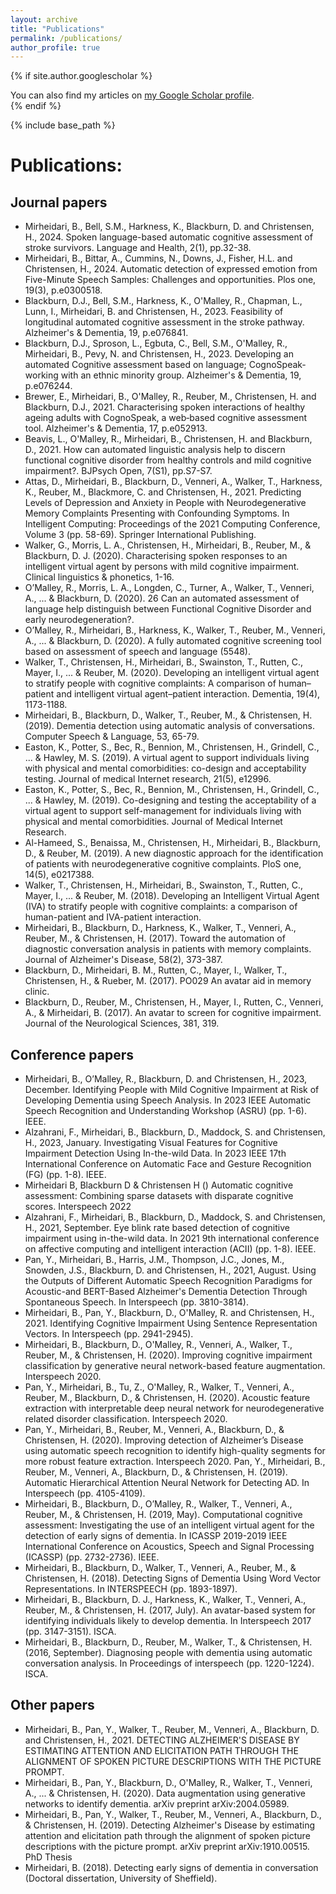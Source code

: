 ```yaml
---
layout: archive
title: "Publications"
permalink: /publications/
author_profile: true
---
```


{% if site.author.googlescholar %}
  <div class="wordwrap">You can also find my articles on <a href="{{site.author.googlescholar}}">my Google Scholar profile</a>.</div>
{% endif %}

{% include base_path %}

# Publications:
## Journal papers
* Mirheidari, B., Bell, S.M., Harkness, K., Blackburn, D. and Christensen, H., 2024. Spoken language-based automatic cognitive assessment of stroke survivors. Language and Health, 2(1), pp.32-38.
* Mirheidari, B., Bittar, A., Cummins, N., Downs, J., Fisher, H.L. and Christensen, H., 2024. Automatic detection of expressed emotion from Five-Minute Speech Samples: Challenges and opportunities. Plos one, 19(3), p.e0300518.
* Blackburn, D.J., Bell, S.M., Harkness, K., O'Malley, R., Chapman, L., Lunn, I., Mirheidari, B. and Christensen, H., 2023. Feasibility of longitudinal automated cognitive assessment in the stroke pathway. Alzheimer's & Dementia, 19, p.e076841.
* Blackburn, D.J., Sproson, L., Egbuta, C., Bell, S.M., O'Malley, R., Mirheidari, B., Pevy, N. and Christensen, H., 2023. Developing an automated Cognitive assessment based on language; CognoSpeak‐working with an ethnic minority group. Alzheimer's & Dementia, 19, p.e076244.
* Brewer, E., Mirheidari, B., O'Malley, R., Reuber, M., Christensen, H. and Blackburn, D.J., 2021. Characterising spoken interactions of healthy ageing adults with CognoSpeak, a web‐based cognitive assessment tool. Alzheimer's & Dementia, 17, p.e052913.
* Beavis, L., O'Malley, R., Mirheidari, B., Christensen, H. and Blackburn, D., 2021. How can automated linguistic analysis help to discern functional cognitive disorder from healthy controls and mild cognitive impairment?. BJPsych Open, 7(S1), pp.S7-S7.
* Attas, D., Mirheidari, B., Blackburn, D., Venneri, A., Walker, T., Harkness, K., Reuber, M., Blackmore, C. and Christensen, H., 2021. Predicting Levels of Depression and Anxiety in People with Neurodegenerative Memory Complaints Presenting with Confounding Symptoms. In Intelligent Computing: Proceedings of the 2021 Computing Conference, Volume 3 (pp. 58-69). Springer International Publishing.
* Walker, G., Morris, L. A., Christensen, H., Mirheidari, B., Reuber, M., & Blackburn, D. J. (2020). Characterising spoken responses to an intelligent virtual agent by persons with mild cognitive impairment. Clinical linguistics & phonetics, 1-16. 
* O’Malley, R., Morris, L. A., Longden, C., Turner, A., Walker, T., Venneri, A., ... & Blackburn, D. (2020). 26 Can an automated assessment of language help distinguish between Functional Cognitive Disorder and early neurodegeneration?. 
* O’Malley, R., Mirheidari, B., Harkness, K., Walker, T., Reuber, M., Venneri, A., ... & Blackburn, D. (2020). A fully automated cognitive screening tool based on assessment of speech and language (5548). 
* Walker, T., Christensen, H., Mirheidari, B., Swainston, T., Rutten, C., Mayer, I., ... & Reuber, M. (2020). Developing an intelligent virtual agent to stratify people with cognitive complaints: A comparison of human–patient and intelligent virtual agent–patient interaction. Dementia, 19(4), 1173-1188. 
* Mirheidari, B., Blackburn, D., Walker, T., Reuber, M., & Christensen, H. (2019). Dementia detection using automatic analysis of conversations. Computer Speech & Language, 53, 65-79. 
* Easton, K., Potter, S., Bec, R., Bennion, M., Christensen, H., Grindell, C., ... & Hawley, M. S. (2019). A virtual agent to support individuals living with physical and mental comorbidities: co-design and acceptability testing. Journal of medical Internet research, 21(5), e12996. 
* Easton, K., Potter, S., Bec, R., Bennion, M., Christensen, H., Grindell, C., ... & Hawley, M. (2019). Co-designing and testing the acceptability of a virtual agent to support self-management for individuals living with physical and mental comorbidities. Journal of Medical Internet Research. 
* Al-Hameed, S., Benaissa, M., Christensen, H., Mirheidari, B., Blackburn, D., & Reuber, M. (2019). A new diagnostic approach for the identification of patients with neurodegenerative cognitive complaints. PloS one, 14(5), e0217388. 
* Walker, T., Christensen, H., Mirheidari, B., Swainston, T., Rutten, C., Mayer, I., ... & Reuber, M. (2018). Developing an Intelligent Virtual Agent (IVA) to stratify people with cognitive complaints: a comparison of human-patient and IVA-patient interaction. 
* Mirheidari, B., Blackburn, D., Harkness, K., Walker, T., Venneri, A., Reuber, M., & Christensen, H. (2017). Toward the automation of diagnostic conversation analysis in patients with memory complaints. Journal of Alzheimer's Disease, 58(2), 373-387. 
* Blackburn, D., Mirheidari, B. M., Rutten, C., Mayer, I., Walker, T., Christensen, H., & Rueber, M. (2017). PO029 An avatar aid in memory clinic. 
* Blackburn, D., Reuber, M., Christensen, H., Mayer, I., Rutten, C., Venneri, A., & Mirheidari, B. (2017). An avatar to screen for cognitive impairment. Journal of the Neurological Sciences, 381, 319. 

## Conference papers
* Mirheidari, B., O’Malley, R., Blackburn, D. and Christensen, H., 2023, December. Identifying People with Mild Cognitive Impairment at Risk of Developing Dementia using Speech Analysis. In 2023 IEEE Automatic Speech Recognition and Understanding Workshop (ASRU) (pp. 1-6). IEEE.
* Alzahrani, F., Mirheidari, B., Blackburn, D., Maddock, S. and Christensen, H., 2023, January. Investigating Visual Features for Cognitive Impairment Detection Using In-the-wild Data. In 2023 IEEE 17th International Conference on Automatic Face and Gesture Recognition (FG) (pp. 1-8). IEEE.
* Mirheidari B, Blackburn D & Christensen H () Automatic cognitive assessment: Combining sparse datasets with disparate cognitive scores. Interspeech 2022
* Alzahrani, F., Mirheidari, B., Blackburn, D., Maddock, S. and Christensen, H., 2021, September. Eye blink rate based detection of cognitive impairment using in-the-wild data. In 2021 9th international conference on affective computing and intelligent interaction (ACII) (pp. 1-8). IEEE.
* Pan, Y., Mirheidari, B., Harris, J.M., Thompson, J.C., Jones, M., Snowden, J.S., Blackburn, D. and Christensen, H., 2021, August. Using the Outputs of Different Automatic Speech Recognition Paradigms for Acoustic-and BERT-Based Alzheimer's Dementia Detection Through Spontaneous Speech. In Interspeech (pp. 3810-3814).
* Mirheidari, B., Pan, Y., Blackburn, D., O'Malley, R. and Christensen, H., 2021. Identifying Cognitive Impairment Using Sentence Representation Vectors. In Interspeech (pp. 2941-2945).
* Mirheidari, B., Blackburn, D., O'Malley, R., Venneri, A., Walker, T., Reuber, M., & Christensen, H. (2020). Improving cognitive impairment classification by generative neural network-based feature augmentation. Interspeech 2020.
* Pan, Y., Mirheidari, B., Tu, Z., O'Malley, R., Walker, T., Venneri, A., Reuber, M., Blackburn, D., & Christensen, H. (2020). Acoustic feature extraction with interpretable deep neural network for neurodegenerative related disorder classification. Interspeech 2020.
* Pan, Y., Mirheidari, B., Reuber, M., Venneri, A., Blackburn, D., & Christensen, H. (2020). Improving detection of Alzheimer’s Disease using automatic speech recognition to identify high-quality segments for more robust feature extraction. Interspeech 2020.
Pan, Y., Mirheidari, B., Reuber, M., Venneri, A., Blackburn, D., & Christensen, H. (2019). Automatic Hierarchical Attention Neural Network for Detecting AD. In Interspeech (pp. 4105-4109). 
* Mirheidari, B., Blackburn, D., O’Malley, R., Walker, T., Venneri, A., Reuber, M., & Christensen, H. (2019, May). Computational cognitive assessment: Investigating the use of an intelligent virtual agent for the detection of early signs of dementia. In ICASSP 2019-2019 IEEE International Conference on Acoustics, Speech and Signal Processing (ICASSP) (pp. 2732-2736). IEEE. 
* Mirheidari, B., Blackburn, D., Walker, T., Venneri, A., Reuber, M., & Christensen, H. (2018). Detecting Signs of Dementia Using Word Vector Representations. In INTERSPEECH (pp. 1893-1897). 
* Mirheidari, B., Blackburn, D. J., Harkness, K., Walker, T., Venneri, A., Reuber, M., & Christensen, H. (2017, July). An avatar-based system for identifying individuals likely to develop dementia. In Interspeech 2017 (pp. 3147-3151). ISCA. 
* Mirheidari, B., Blackburn, D., Reuber, M., Walker, T., & Christensen, H. (2016, September). Diagnosing people with dementia using automatic conversation analysis. In Proceedings of interspeech (pp. 1220-1224). ISCA. 

## Other papers
* Mirheidari, B., Pan, Y., Walker, T., Reuber, M., Venneri, A., Blackburn, D. and Christensen, H., 2021. DETECTING ALZHEIMER'S DISEASE BY ESTIMATING ATTENTION AND ELICITATION PATH THROUGH THE ALIGNMENT OF SPOKEN PICTURE DESCRIPTIONS WITH THE PICTURE PROMPT.
* Mirheidari, B., Pan, Y., Blackburn, D., O'Malley, R., Walker, T., Venneri, A., ... & Christensen, H. (2020). Data augmentation using generative networks to identify dementia. arXiv preprint arXiv:2004.05989. 
* Mirheidari, B., Pan, Y., Walker, T., Reuber, M., Venneri, A., Blackburn, D., & Christensen, H. (2019). Detecting Alzheimer's Disease by estimating attention and elicitation path through the alignment of spoken picture descriptions with the picture prompt. arXiv preprint arXiv:1910.00515. 
PhD Thesis
* Mirheidari, B. (2018). Detecting early signs of dementia in conversation (Doctoral dissertation, University of Sheffield). 